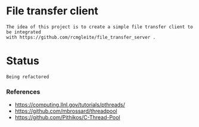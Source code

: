 # File transfer client
	The idea of this project is to create a simple file transfer client to be integrated 
	with https://github.com/rcmgleite/file_transfer_server .
# Status
	Being refactored

### References
-	https://computing.llnl.gov/tutorials/pthreads/
-	https://github.com/mbrossard/threadpool
-	https://github.com/Pithikos/C-Thread-Pool
